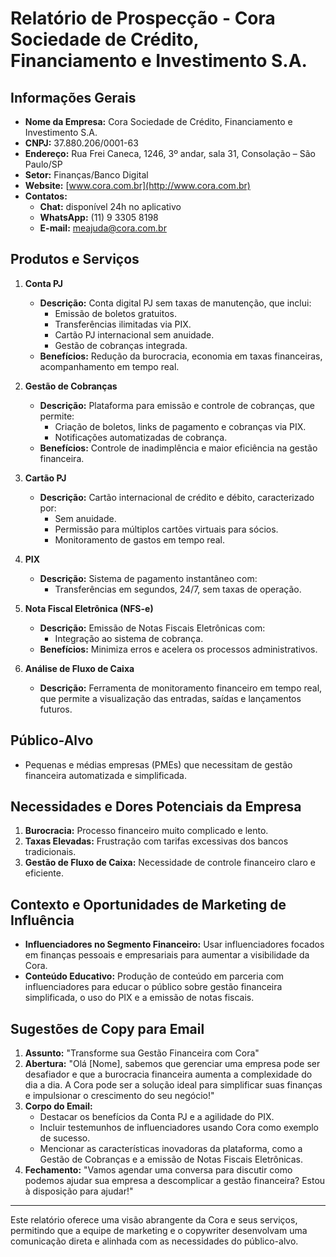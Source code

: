 # Relatório de Prospecção - Cora Sociedade de Crédito, Financiamento e Investimento S.A.

## Informações Gerais
- **Nome da Empresa:** Cora Sociedade de Crédito, Financiamento e Investimento S.A.
- **CNPJ:** 37.880.206/0001-63
- **Endereço:** Rua Frei Caneca, 1246, 3º andar, sala 31, Consolação – São Paulo/SP
- **Setor:** Finanças/Banco Digital
- **Website:** [www.cora.com.br](http://www.cora.com.br)
- **Contatos:**
  - **Chat:** disponível 24h no aplicativo
  - **WhatsApp:** (11) 9 3305 8198
  - **E-mail:** meajuda@cora.com.br

## Produtos e Serviços
1. **Conta PJ**
   - **Descrição:** Conta digital PJ sem taxas de manutenção, que inclui:
     - Emissão de boletos gratuitos.
     - Transferências ilimitadas via PIX.
     - Cartão PJ internacional sem anuidade.
     - Gestão de cobranças integrada.
   - **Benefícios:** Redução da burocracia, economia em taxas financeiras, acompanhamento em tempo real.
   
2. **Gestão de Cobranças**
   - **Descrição:** Plataforma para emissão e controle de cobranças, que permite:
     - Criação de boletos, links de pagamento e cobranças via PIX.
     - Notificações automatizadas de cobrança.
   - **Benefícios:** Controle de inadimplência e maior eficiência na gestão financeira.

3. **Cartão PJ**
   - **Descrição:** Cartão internacional de crédito e débito, caracterizado por:
     - Sem anuidade.
     - Permissão para múltiplos cartões virtuais para sócios.
     - Monitoramento de gastos em tempo real.

4. **PIX**
   - **Descrição:** Sistema de pagamento instantâneo com:
     - Transferências em segundos, 24/7, sem taxas de operação.

5. **Nota Fiscal Eletrônica (NFS-e)**
   - **Descrição:** Emissão de Notas Fiscais Eletrônicas com:
     - Integração ao sistema de cobrança.
   - **Benefícios:** Minimiza erros e acelera os processos administrativos.

6. **Análise de Fluxo de Caixa**
   - **Descrição:** Ferramenta de monitoramento financeiro em tempo real, que permite a visualização das entradas, saídas e lançamentos futuros.

## Público-Alvo
- Pequenas e médias empresas (PMEs) que necessitam de gestão financeira automatizada e simplificada.

## Necessidades e Dores Potenciais da Empresa
1. **Burocracia:** Processo financeiro muito complicado e lento.
2. **Taxas Elevadas:** Frustração com tarifas excessivas dos bancos tradicionais.
3. **Gestão de Fluxo de Caixa:** Necessidade de controle financeiro claro e eficiente.

## Contexto e Oportunidades de Marketing de Influência
- **Influenciadores no Segmento Financeiro:** Usar influenciadores focados em finanças pessoais e empresariais para aumentar a visibilidade da Cora.
- **Conteúdo Educativo:** Produção de conteúdo em parceria com influenciadores para educar o público sobre gestão financeira simplificada, o uso do PIX e a emissão de notas fiscais.

## Sugestões de Copy para Email
1. **Assunto:** "Transforme sua Gestão Financeira com Cora"
2. **Abertura:** "Olá [Nome], sabemos que gerenciar uma empresa pode ser desafiador e que a burocracia financeira aumenta a complexidade do dia a dia. A Cora pode ser a solução ideal para simplificar suas finanças e impulsionar o crescimento do seu negócio!"
3. **Corpo do Email:**
   - Destacar os benefícios da Conta PJ e a agilidade do PIX.
   - Incluir testemunhos de influenciadores usando Cora como exemplo de sucesso.
   - Mencionar as características inovadoras da plataforma, como a Gestão de Cobranças e a emissão de Notas Fiscais Eletrônicas.
4. **Fechamento:** "Vamos agendar uma conversa para discutir como podemos ajudar sua empresa a descomplicar a gestão financeira? Estou à disposição para ajudar!"

---

Este relatório oferece uma visão abrangente da Cora e seus serviços, permitindo que a equipe de marketing e o copywriter desenvolvam uma comunicação direta e alinhada com as necessidades do público-alvo.